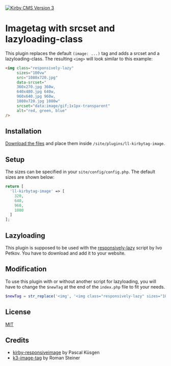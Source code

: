 [![Kirby CMS Version 3](https://img.shields.io/badge/Kirby%20CMS-Version%203%2B-brightgreen.svg?style=flat)](https://github.com/getkirby)
# Imagetag with srcset and lazyloading-class

This plugin replaces the default `(image: ...)` tag and adds a srcset and a lazyloading-class. The resulting `<img>` will look similar to this example:

````html
<img class="responsively-lazy"
     sizes="100vw"
     src="1080x720.jpg"
     data-srcset="
     360x270.jpg 360w, 
     640x480.jpg 640w, 
     960x640.jpg 960w,
     1080x720.jpg 1080w"
     srcset="data:image/gif;1x1px-transparent" 
     alt="red, green, blue"
/> 
````



## Installation

[Download the files](https://github.com/lastloop/ll-kirbytag-image/archive/master.zip) and place them inside `/site/plugins/ll-kirbytag-image`.


## Setup

The sizes can be specified in your `site/config/config.php`. The default sizes are shown below:

```php
return [
  'll-kirbytag-image' => [
    320,
    640,
    960, 
    1080
  ]
];
```

## Lazyloading

This plugin is supposed to be used with the [responsively-lazy](https://github.com/ivopetkov/responsively-lazy) script by Ivo Petkov. You have to download and add it to your website. 

## Modification

To use this plugin with or without another script for lazyloading, you will have to change the `$newTag` at the end of the `index.php` file to fit your needs.

````php
$newTag = str_replace('<img', '<img class="responsively-lazy" sizes="100vw" data-srcset="' . implode(', ', $srcset) . '"' . 'srcset="data:image/gif;1x1px-transparent"', $newTag);


````



## License

[MIT](https://opensource.org/licenses/MIT)

## Credits

- [kirby-responsiveimage](https://github.com/Pascalmh/kirby-responsiveimage) by Pascal Küsgen
- [k3-image-tag](https://github.com/rasteiner/k3-image-tag) by Roman Steiner
